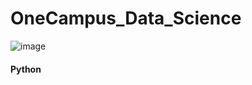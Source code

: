 #	OneCampus_Data_Science

![image](https://github.com/AyanSwarga/OneCampus_Prac/assets/117749127/c86ddf61-3511-4566-9e27-fb806d42b9c7)
#### Python
